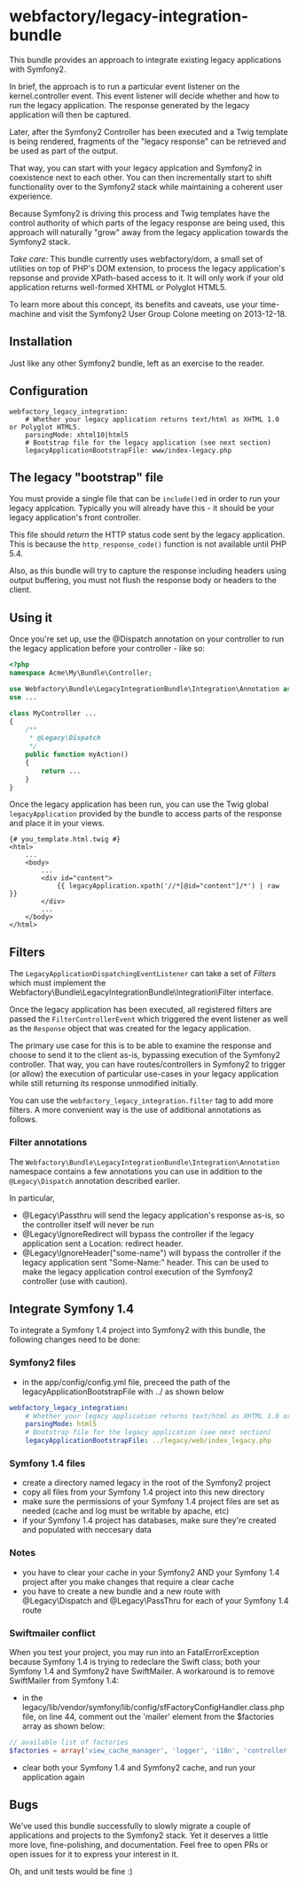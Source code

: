 webfactory/legacy-integration-bundle
===================================

This bundle provides an approach to integrate existing legacy applications with
Symfony2.

In brief, the approach is to run a particular event listener on the kernel.controller
event. This event listener will decide whether and how to run the legacy application.
The response generated by the legacy application will then be captured.

Later, after the Symfony2 Controller has been executed and a Twig template is being
rendered, fragments of the "legacy response" can be retrieved and be used as part
of the output.

That way, you can start with your legacy applcation and Symfony2 in coexistence
next to each other. You can then incrementally start to shift functionality over
to the Symfony2 stack while maintaining a coherent user experience.

Because Symfony2 is driving this process and Twig templates have the control
authority of which parts of the legacy response are being used, this approach
will naturally "grow" away from the legacy application towards the Symfony2 stack.

*Take care:* This bundle currently uses webfactory/dom, a small set of utilities
  on top of PHP's DOM extension, to process the legacy application's repsonse and
  provide XPath-based access to it. It will only work if your old application
  returns well-formed XHTML or Polyglot HTML5.

To learn more about this concept, its benefits and caveats, use your time-machine
and visit the Symfony2 User Group Colone meeting on 2013-12-18.

Installation
---

Just like any other Symfony2 bundle, left as an exercise to the reader.

Configuration
---

```
webfactory_legacy_integration:
    # Whether your legacy application returns text/html as XHTML 1.0 or Polyglot HTML5.
    parsingMode: xhtml10|html5
    # Bootstrap file for the legacy application (see next section)
    legacyApplicationBootstrapFile: www/index-legacy.php
```

The legacy "bootstrap" file
---

You must provide a single file that can be `include()`ed in order to run your
legacy applcation. Typically you will already have this - it should be your
legacy application's front controller.

This file should _return_ the HTTP status code sent by the legacy application.
This is because the `http_response_code()` function is not available until PHP 5.4.

Also, as this bundle will try to capture the response including headers using
output buffering, you must not flush the response body or headers
to the client.

Using it
---

Once you're set up, use the @Dispatch annotation on your controller to run the
legacy application before your controller - like so:

```php
<?php
namespace Acme\My\Bundle\Controller;

use Webfactory\Bundle\LegacyIntegrationBundle\Integration\Annotation as Legacy;
use ...

class MyController ...
{
    /**
     * @Legacy\Dispatch
     */
    public function myAction()
    {
        return ...
    }
}
```

Once the legacy application has been run, you can use the Twig global `legacyApplication`
provided by the bundle to access parts of the response and place it in your views.

```twig
{# you_template.html.twig #}
<html>
    ...
    <body>
        ...
        <div id="content">
            {{ legacyApplication.xpath('//*[@id="content"]/*') | raw }}
        </div>
        ...
    </body>
</html>
```

Filters
---

The `LegacyApplicationDispatchingEventListener` can take a set of _Filters_ which
must implement the Webfactory\Bundle\LegacyIntegrationBundle\Integration\Filter interface.

Once the legacy application has been executed, all registered filters are passed
the `FilterControllerEvent` which triggered the event listener as well as the
`Response` object that was created for the legacy application.

The primary use case for this is to be able to examine the response and choose
to send it to the client as-is, bypassing execution of the Symfony2 controller.
That way, you can have routes/controllers in Symfony2 to trigger (or allow) the
execution of particular use-cases in your legacy application while still returning
its response unmodified initially.

You can use the `webfactory_legacy_integration.filter` tag to add more filters.
A more convenient way is the use of additional annotations as follows.

### Filter annotations

The `Webfactory\Bundle\LegacyIntegrationBundle\Integration\Annotation` namespace
contains a few annotations you can use in addition to the `@Legacy\Dispatch` annotation
described earlier.

In particular,

- @Legacy\Passthru will send the legacy application's response as-is, so the controller itself will never be run
- @Legacy\IgnoreRedirect will bypass the controller if the legacy application sent a Location: redirect header.
- @Legacy\IgnoreHeader("some-name") will bypass the controller if the legacy application sent "Some-Name:" header. This can be used to make the legacy application control execution of the Symfony2 controller (use with caution).


Integrate Symfony 1.4
---

To integrate a Symfony 1.4 project into Symfony2 with this bundle, the following changes need to be done:

### Symfony2 files

- in the app/config/config.yml file, preceed the path of the legacyApplicationBootstrapFile with ../ as shown below

```yml
webfactory_legacy_integration:
    # Whether your legacy application returns text/html as XHTML 1.0 or Polyglot HTML5.
    parsingMode: html5
    # Bootstrap file for the legacy application (see next section)
    legacyApplicationBootstrapFile: ../legacy/web/index_legacy.php
```

### Symfony 1.4 files

- create a directory named legacy in the root of the Symfony2 project
- copy all files from your Symfony 1.4 project into this new directory
- make sure the permissions of your Symfony 1.4 project files are set as needed (cache and log must be writable by apache, etc)
- if your Symfony 1.4 project has databases, make sure they're created and populated with neccesary data

### Notes

- you have to clear your cache in your Symfony2 AND your Symfony 1.4 project after you make changes that require a clear cache
- you have to create a new bundle and a new route with @Legacy\Dispatch and @Legacy\PassThru for each of your Symfony 1.4 route

### Swiftmailer conflict

When you test your project, you may run into an FatalErrorException because Symfony 1.4 is trying to redeclare the Swift class; both your Symfony 1.4 and Symfony2 have SwiftMailer. A workaround is to remove SwiftMailer from Symfony 1.4:

- in the legacy/lib/vendor/symfony/lib/config/sfFactoryConfigHandler.class.php file, on line 44, comment out the 'mailer' element from the $factories array as shown below:

```php
// available list of factories
$factories = array('view_cache_manager', 'logger', 'i18n', 'controller', 'request', 'response', 'routing', 'storage', 'user', 'view_cache');//, 'mailer');
```

- clear both your Symfony 1.4 and Symfony2 cache, and run your application again

Bugs
---

We've used this bundle successfully to slowly migrate a couple of applications
and projects to the Symfony2 stack. Yet it deserves a little more love, fine-polishing,
and documentation. Feel free to open PRs or open issues for it to express your
interest in it.

Oh, and unit tests would be fine :)


